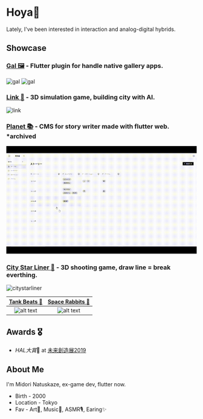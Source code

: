 # Hoya👋

Lately, I've been interested in interaction and analog-digital hybrids.

<!--![GitHub Stats Card](https://github-readme-stats.vercel.app/api?username=natsuk4ze&count_private=true)-->

## Showcase

### [Gal 🖼](https://pub.dev/packages/gal) - Flutter plugin for handle native gallery apps.

 <img src="https://github.com/natsuk4ze/gal/raw/main/readme_assets/ios.gif" alt="gal" height="340"/> <img src="https://github.com/natsuk4ze/gal/raw/main/readme_assets/android.gif" alt="gal" height="340"/> 
 
### [Link 🏢](https://github.com/natsuk4ze/link) - 3D simulation game, building city with AI.

 <img src="https://github.com/natsuk4ze/link/blob/master/readme_assets/example.gif" alt="link" width="600"/>
 
### [Planet 📚](https://planet-1424d.web.app) -  CMS for story writer made with flutter web. *archived

 <img src="assets/planet.gif" alt="planet" width="600"/>
 
### [City Star Liner 🌌](https://github.com/natsuk4ze/city-star-liner) - 3D shooting game, draw line = break everthing.

 <img src="https://github.com/natsuk4ze/city-star-liner/blob/master/readme-assets/showcase.gif" alt="citystarliner" width="600"/>
 
 |[Tank Beats 🎵](https://github.com/natsuk4ze/tank-beats) | [Space Rabbits 🐰](https://github.com/natsuk4ze/space-rabbits) |
|:-:|:-:|
| ![alt text](https://github.com/natsuk4ze/tank-beats/blob/master/readme-assets/example.gif) | ![alt text](https://github.com/natsuk4ze/space-rabbits/blob/master/readme-assets/showcase.gif) |


## Awards 🎖

* *HAL大賞*🏅 at [未来創造展2019](https://www.hal.ac.jp/tokyo/campuslife/ms2019)

## About Me

I'm Midori Natuskaze, ex-game dev, flutter now.

* Birth - 2000
* Location - Tokyo
* Fav - Art🎨, Music🎵, ASMR🎙, Earing✨




